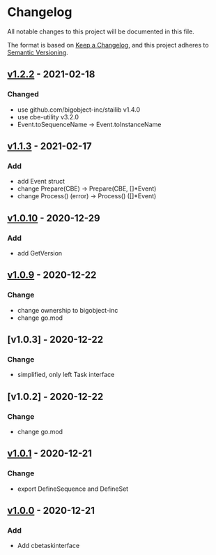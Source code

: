 # Changelog

All notable changes to this project will be documented in this file.

The format is based on [Keep a Changelog](https://keepachangelog.com/en/1.0.0/),
and this project adheres to [Semantic Versioning](https://semver.org/spec/v2.0.0.html).




## [v1.2.2] - 2021-02-18

### Changed

- use github.com/bigobject-inc/stailib v1.4.0
- use cbe-utility v3.2.0
- Event.toSequenceName -> Event.toInstanceName

## [v1.1.3] - 2021-02-17

### Add

- add Event struct
- change Prepare(CBE) -> Prepare(CBE, []*Event)
- change Process() (error) -> Process() ([]*Event)


## [v1.0.10] - 2020-12-29

### Add

- add GetVersion

## [v1.0.9] - 2020-12-22

### Change

- change ownership to bigobject-inc
- change go.mod


## [v1.0.3] - 2020-12-22

### Change

- simplified, only left Task interface

## [v1.0.2] - 2020-12-22

### Change

- change go.mod

## [v1.0.1] - 2020-12-21

### Change

- export DefineSequence and DefineSet


## [v1.0.0] - 2020-12-21

### Add

- Add cbetaskinterface


[v1.2.2]: github.com/bigobject-inc/cbetaskinterface/archive/v1.2.2
[v1.1.3]: github.com/bigobject-inc/cbetaskinterface/archive/v1.1.3
[v1.0.10]: github.com/bigobject-inc/cbetaskinterface/archive/v1.0.10
[v1.0.9]: github.com/bigobject-inc/cbetaskinterface/archive/v1.0.9
[v1.0.1]: github.com/bigobject-inc/cbetaskinterface/archive/v1.0.1
[v1.0.0]: github.com/bigobject-inc/cbetaskinterface/archive/v1.0.0

